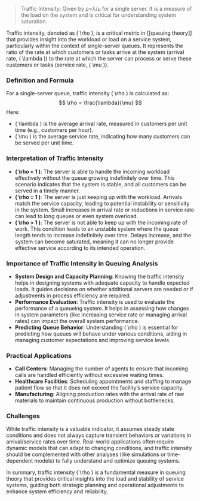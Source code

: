 
>Traffic Intensity: Given by ρ=λ/μ for a single server. It is a measure of the load on the system and is critical for understanding system saturation.

Traffic intensity, denoted as \( \rho \), is a critical metric in [[queuing theory]] that provides insight into the workload or load on a service system, particularly within the context of single-server queues. It represents the ratio of the rate at which customers or tasks arrive at the system (arrival rate, \( \lambda \)) to the rate at which the server can process or serve these customers or tasks (service rate, \( \mu \)).

### Definition and Formula

For a single-server queue, traffic intensity \( \rho \) is calculated as:
$$
\rho = \frac{\lambda}{\mu}
$$
Here:
- \( \lambda \) is the average arrival rate, measured in customers per unit time (e.g., customers per hour).
- \( \mu \) is the average service rate, indicating how many customers can be served per unit time.

### Interpretation of Traffic Intensity

- **\( \rho < 1 \)**: The server is able to handle the incoming workload effectively without the queue growing indefinitely over time. This scenario indicates that the system is stable, and all customers can be served in a timely manner.
- **\( \rho = 1 \)**: The server is just keeping up with the workload. Arrivals match the service capacity, leading to potential instability or sensitivity in the system. Small increases in arrival rate or reductions in service rate can lead to long queues or even system overload.
- **\( \rho > 1 \)**: The server is not able to keep up with the incoming rate of work. This condition leads to an unstable system where the queue length tends to increase indefinitely over time. Delays increase, and the system can become saturated, meaning it can no longer provide effective service according to its intended operation.

### Importance of Traffic Intensity in Queuing Analysis

- **System Design and Capacity Planning**: Knowing the traffic intensity helps in designing systems with adequate capacity to handle expected loads. It guides decisions on whether additional servers are needed or if adjustments in process efficiency are required.
- **Performance Evaluation**: Traffic intensity is used to evaluate the performance of a queueing system. It helps in assessing how changes in system parameters (like increasing service rate or managing arrival rates) can impact the overall system performance.
- **Predicting Queue Behavior**: Understanding \( \rho \) is essential for predicting how queues will behave under various conditions, aiding in managing customer expectations and improving service levels.

### Practical Applications

- **Call Centers**: Managing the number of agents to ensure that incoming calls are handled efficiently without excessive waiting times.
- **Healthcare Facilities**: Scheduling appointments and staffing to manage patient flow so that it does not exceed the facility’s service capacity.
- **Manufacturing**: Aligning production rates with the arrival rate of raw materials to maintain continuous production without bottlenecks.

### Challenges

While traffic intensity is a valuable indicator, it assumes steady state conditions and does not always capture transient behaviors or variations in arrival/service rates over time. Real-world applications often require dynamic models that can adapt to changing conditions, and traffic intensity should be complemented with other analyses (like simulations or time-dependent models) to fully understand and optimize queuing systems.

In summary, traffic intensity \( \rho \) is a fundamental measure in queuing theory that provides critical insights into the load and stability of service systems, guiding both strategic planning and operational adjustments to enhance system efficiency and reliability.